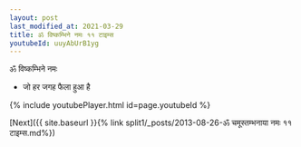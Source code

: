 ```yaml
---
layout: post
last_modified_at: 2021-03-29
title: ॐ विष्कम्भिने नमः ११ टाइम्स
youtubeId: uuyAbUrB1yg
---
```

 
 
 ॐ विष्कम्भिने नमः  
 
 -  जो हर जगह फैला हुआ है 
 
  
 
  
 
 
 
 
 
 


{% include youtubePlayer.html id=page.youtubeId %}
 
[Next]({{ site.baseurl }}{% link  split1/_posts/2013-08-26-ॐ चमूस्तम्भनाया नमः ११ टाइम्स.md%})
 
